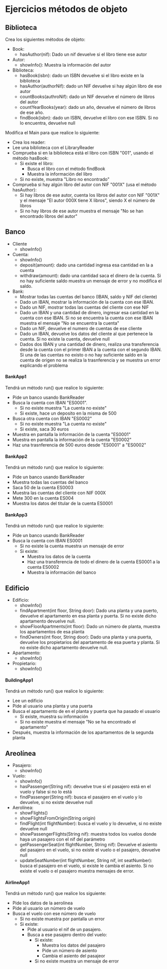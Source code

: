 # Ejercicios métodos de objeto

## Biblioteca

Crea los siguientes métodos de objeto:

* Book:
  * hasAuthor(nif): Dado un nif devuelve si el libro tiene ese autor
* Autor:
  * showInfo(): Muestra la información del autor
* Biblioteca:
  * hasBook(isbn): dado un ISBN devuelve si el libro existe en la biblioteca
  * hasAuthor(authorNif): dado un NIF devuelve si hay algún libro de ese autor
  * countBooks(authroNif): dado un NIF devuelve el número de libros del autor
  * countYearBooks(year): dado un año, devuelve el número de libros de ese año.
  * findBook(isbn): dado un ISBN, devuelve el libro con ese ISBN. Si no lo encuentra, devuelve null

Modifica el Main para que realice lo siguiente:

* Crea los reader:
* Lee una biblioteca con el LibraryReader
* Comprueba si en la biblioteca está el libro  con ISBN "001", usando el método hasBook:
  * Si existe el libro:
    * Busca el libro con el método findBook
    * Muestra la información del libro
  * Si no existe,  muestra "Libro no encontrado"
* Comprueba si hay algún libro del autor con NIF "001X" (usa el método hasAuthor):
  * Si hay libros de ese autor, cuenta los libros del autor con NIF "001X" y el mensaje "El autor 000X tiene X libros", siendo X el número de libros
  * Si no hay libros de ese autor muestra el mensaje "No se han encontrado libros del autor"

## Banco

* Cliente
  * showInfo()
* Cuenta:
  * showInfo()
  * deposit(amount): dado una cantidad ingresa esa cantidad en la a cuenta
  * withdraw(amount): dado una cantidad saca el dinero de la cuenta. Si no hay suficiente saldo muestra un mensaje de error y no modifica el saldo.
* Bank:
  * Mostrar todas las cuentas del banco (IBAN, saldo y NIF del cliente)
  * Dado un IBAN, mostrar la información de la cuenta con ese IBAN.
  * Dado un NIF, mostrar todas las cuentas del cliente con ese NIF
  * Dado un IBAN y una cantidad de dinero, ingresar esa cantidad en la cuenta con ese IBAN. Si no se encuentra la cuenta con ese IBAN muestra el mensaje "No se encuentra la cuenta"
  * Dado un NIF, devuelve el numero de cuentas de ese cliente
  * Dado un IBAN, devuelve los datos del cliente al que pertenece la cuenta. Si no existe la cuenta, devuelve null
  * Dados dos IBAN y una cantidad de dinero, realiza una transferencia desde la cuenta con el primer IBAN a la cuenta con el segundo IBAN. Si una de las cuentas no existo o no hay suficiente saldo en la cuenta de origen no se realiza la trasnferencia y se muestra un error explicando el problema

#### BankApp1

Tendrá un método run() que realice lo siguiente:

* Pide un banco usando BankReader
* Busca la cuenta con IBAN "ES0001".
  * Si no existe muestra "La cuenta no existe"
  * Si existe, hace un deposito en la misma de 500
* Busca otra cuenta con IBAN "ES0002"
  * Si no existe muestra "La cuenta no existe"
  * Si existe, saca 30 euros
* Muestra en pantalla la información de la cuenta "ES0001"
* Muestra en pantalla la información de la cuenta "ES0002"
* Haz una trasnferencia de 500 euros desde "ES0001" a "ES0002"

#### BankApp2

Tendrá un método run() que realice lo siguiente:

* Pide un banco usando BankReader
* Muestra todas las cuentas del banco
* Saca 50 de la cuenta ES0003
* Muestra las cuentas del cliente con NIF 000X
* Mete 300 en la cuenta ES004
* Muestra los datos del titular de la cuenta ES0001

#### BankApp3

Tendrá un método run() que realice lo siguiente:

* Pide un banco usando BankReader
* Busca la cuenta con IBAN ES0001
  * Si no existe la cuenta muestra un mensaje de error
  * Si existe:
    * Muestra los datos de la cuenta
    * Haz una transferencia de todo el dinero de la cuenta ES0001 a la cuenta ES0002
    * Muestra la información del banco

## Edificio

* Edificio:
  * showInfo()
  * findApartment(int floor, String door): Dado una planta y una puerto, devuelve el apartamento en esa planta y puerta. Si no existe dicho apartamento devuelve null.
  * showFloorApartments(int floor): Dado un número de planta, muestra los apartamentos de esa planta
  * findOwners(int floor, String door): Dado una planta y una puerta, devuelve los propietarios del apartamento de esa puerta y planta. Si no existe dicho apartamento devuelve null.
* Apartamento:
  * showInfo()
* Propietario:
  * showInfo()

#### BuildingApp1

Tendrá un método run() que realice lo siguiente:

* Lee un edificio&#x20;
* Pide al usuario una planta y una puerta
* Busca el apartamento de en el planta y puerta que ha pasado el usuario
  * Si existe, muestra su información
  * Si no existe muestra el mensaje "No se ha encontrado el apartamento"
* Después, muestra la información de los apartamentos de la segunda planta

## Areolínea

* Pasajero:
  * showInfo()
* Vuelo:
  * showInfo()
  * hasPassenger(String nif): devuelve true si el pasajero está en el vuelo y false si no lo está
  * findPassenger(String nif): busca el pasajero en el vuelo y lo devuelve, si no existe devuelve null
* Aerolínea:
  * showFlights()
  * showFlightsFromOrigin(String origin)
  * findFlight(int flightNumber): busca el vuelo y lo devuelve, si no existe devuelve null
  * showPassengerFlights(String nif): muestra todos los vuelos donde haya un pasajero con el nif del parámetro
  * getPassengerSeat(int flightNumber, String nif): Devuelve el asiento del pasajero en el vuelo, si no existe el vuelo o el pasajero, devuelve null
  * updateSeatNumber(int flightNumber, String nif, int seatNumber): busca el pasajero en el vuelo, si existe le cambia el asiento. Si no existe el vuelo o el pasajero muestra mensajes de error.

#### AirlineApp1

Tendrá un método run() que realice los siguiente:

* Pide los datos de la aerolínea
* Pide al usuario un número de vuelo
* Busca el vuelo con ese número de vuelo
  * Si no existe muestra por pantalla un error
  * Si existe:
    * Pide al usuario el nif de un pasajero.
    * Busca a ese pasajero dentro del vuelo:
      * Si existe:
        * Muestra los datos del pasajero
        * Pide un número de asiento
        * Cambia el asiento del pasajeor
      * Si no existe muestra un mensaje de error
